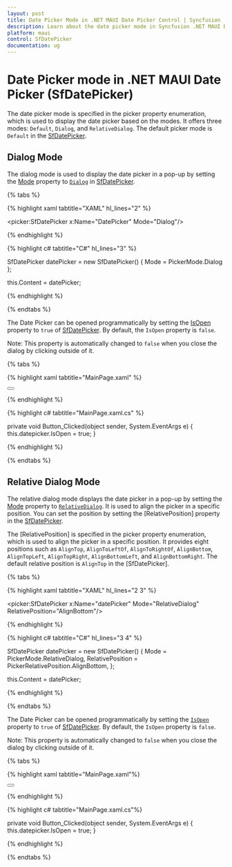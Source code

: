 ```yaml
---
layout: post
title: Date Picker Mode in .NET MAUI Date Picker Control | Syncfusion
description: Learn about the date picker mode in Syncfusion .NET MAUI Date Picker (SfDatePicker) control and its basic features.
platform: maui
control: SfDatePicker
documentation: ug
---
```


# Date Picker mode in .NET MAUI Date Picker (SfDatePicker)

The date picker mode is specified in the picker property enumeration, which is used to display the date picker based on the modes. It offers three modes: `Default`, `Dialog`, and `RelativeDialog`. The default picker mode is `Default` in the [SfDatePicker](https://help.syncfusion.com/cr/maui/Syncfusion.Maui.Picker.SfDatePicker.html).

## Dialog Mode

The dialog mode is used to display the date picker in a pop-up by setting the [Mode](https://help.syncfusion.com/cr/maui/Syncfusion.Maui.Picker.PickerBase.html#Syncfusion_Maui_Picker_PickerBase_Mode) property to [`Dialog`](https://help.syncfusion.com/cr/maui/Syncfusion.Maui.Picker.PickerMode.html#Syncfusion_Maui_Picker_PickerMode_Dialog) in [SfDatePicker](https://help.syncfusion.com/cr/maui/Syncfusion.Maui.Picker.SfDatePicker.html).

{% tabs %}

{% highlight xaml tabtitle="XAML" hl_lines="2" %}

<picker:SfDatePicker x:Name="DatePicker"
                     Mode="Dialog"/>

{% endhighlight %}

{% highlight c# tabtitle="C#" hl_lines="3" %}

SfDatePicker datePicker = new SfDatePicker()
{
    Mode = PickerMode.Dialog
};

this.Content = datePicker;

{% endhighlight %}

{% endtabs %}

The Date Picker can be opened programmatically by setting the [IsOpen](https://help.syncfusion.com/cr/maui/Syncfusion.Maui.Picker.PickerBase.html#Syncfusion_Maui_Picker_PickerBase_IsOpen) property to `true` of [SfDatePicker](https://help.syncfusion.com/cr/maui/Syncfusion.Maui.Picker.SfDatePicker.html). By default, the `IsOpen` property is `false`.

Note: This property is automatically changed to `false` when you close the dialog by clicking outside of it.

{% tabs %}

{% highlight xaml tabtitle="MainPage.xaml" %}

<Grid>
    <picker:SfDatePicker x:Name="datepicker"
                         Mode="Dialog"/>
    <Button Text="Open Picker" 
            x:Name="pickerButton"
            Clicked="Button_Clicked"
            HorizontalOptions="Center"
            VerticalOptions="Center"
            HeightRequest="50" 
            WidthRequest="100">
    </Button>
</Grid>

{% endhighlight %}

{% highlight c# tabtitle="MainPage.xaml.cs" %}

private void Button_Clicked(object sender, System.EventArgs e)
{
    this.datepicker.IsOpen = true;
}

{% endhighlight %}

{% endtabs %}

## Relative Dialog Mode

The relative dialog mode displays the date picker in a pop-up by setting the [Mode](https://help.syncfusion.com/cr/maui/Syncfusion.Maui.Picker.PickerBase.html#Syncfusion_Maui_Picker_PickerBase_Mode) property to [`RelativeDialog`](https://help.syncfusion.com/cr/maui/Syncfusion.Maui.Picker.PickerMode.html#Syncfusion_Maui_Picker_PickerMode_RelativeDialog). It is used to align the picker in a specific position. You can set the position by setting the [RelativePosition] property in the [SfDatePicker](https://help.syncfusion.com/cr/maui/Syncfusion.Maui.Picker.SfDatePicker.html).

The [RelativePosition] is specified in the picker property enumeration, which is used to align the picker in a specific position. It provides eight positions such as `AlignTop`, `AlignToLeftOf`, `AlignToRightOf`, `AlignBottom`, `AlignTopLeft`, `AlignTopRight`, `AlignBottomLeft`, and `AlignBottomRight`. The default relative position is `AlignTop` in the [SfDatePicker].

{% tabs %}

{% highlight xaml tabtitle="XAML" hl_lines="2 3" %}

<picker:SfDatePicker x:Name="datePicker"
                     Mode="RelativeDialog"
                     RelativePosition="AlignBottom"/>

{% endhighlight %}

{% highlight c# tabtitle="C#" hl_lines="3 4" %}

SfDatePicker datePicker = new SfDatePicker()
{
    Mode = PickerMode.RelativeDialog,
    RelativePosition = PickerRelativePosition.AlignBottom,
};

this.Content = datePicker;

{% endhighlight %}

{% endtabs %}

The Date Picker can be opened programmatically by setting the [`IsOpen`](https://help.syncfusion.com/cr/maui/Syncfusion.Maui.Picker.PickerBase.html#Syncfusion_Maui_Picker_PickerBase_IsOpen) property to `true` of [SfDatePicker](https://help.syncfusion.com/cr/maui/Syncfusion.Maui.Picker.SfDatePicker.html). By default, the `IsOpen` property is `false`.

Note: This property is automatically changed to `false` when you close the dialog by clicking outside of it.

{% tabs %}

{% highlight xaml tabtitle="MainPage.xaml"%}

<Grid>
    <picker:SfDatePicker x:Name="datePicker" 
                         Mode="RelativeDialog"
                         RelativePosition="AlignTopLeft">
    </picker:SfDatePicker>
    <Button Text="Open picker" 
            x:Name="pickerButton"
            Clicked="Button_Clicked"
            HorizontalOptions="Center"
            VerticalOptions="Center"
            HeightRequest="50" 
            WidthRequest="100">
    </Button>
</Grid>

{% endhighlight %}

{% highlight c# tabtitle="MainPage.xaml.cs"%}

private void Button_Clicked(object sender, System.EventArgs e)
{
    this.datepicker.IsOpen = true;
}

{% endhighlight %} 

{% endtabs %}